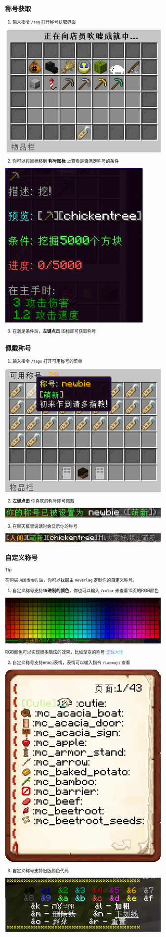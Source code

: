 ## 称号获取
1. 输入指令 `/tag` 打开称号获取界面

![称号菜单](pics/tag.png)

2. 你可以将鼠标移到 **称号图标** 上查看是否满足称号的条件

<img src="pics/tag1.png" class="size" alt="石头镐的称号">

3. 在满足条件后，**左键点击** 图标即可获取称号

## 佩戴称号

1. 输入指令 `/tags` 打开可用称号的菜单

![可用称号](pics/tags.png)

2. **左键点击** 你喜欢的称号即可佩戴

![称号设置成功](pics/tags1.png)

3. 在聊天框里说话时会显示你的称号

![聊天框里显示的称号](pics/tags2.png)

## 自定义称号

> [!tip]
> 在购买 `用爱发电机` 后，你可以找服主 `neverlag` 定制你的自定义称号。

1. 自定义称号支持**16进制的颜色**，你也可以输入 `/color` 来查看10页的RGB颜色

![16进制颜色](pics/color.png)

RGB颜色可以实现很多酷炫的效果，比如渐变的称号
<font color=#637FFC>无</font><font color=#6098F9>敌</font><font color=#5DB1F6>大</font><font color=#5ACAF3>佬</font>

2. 自定义称号支持emoji表情，表情可以输入指令 `/iaemoji` 查看

![emoji表情书](pics/iaemoji.png)

3. 自定义称号支持旧版颜色代码

![旧版颜色代码](pics/colors.png)